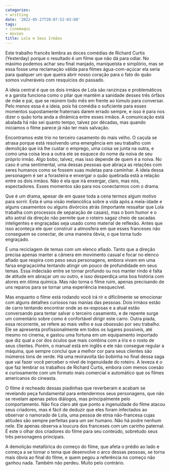 ```yaml
---
categories:
- writting
date: '2022-05-27T20:07:52-03:00'
tags:
- cinemaqui
- movies
title: Lola e Seus Irmãos
---
```


Este trabalho francês lembra as doces comédias de Richard Curtis (Yesterday) porque o resultado é um filme que não dá para odiar. No máximo podemos achar seu final manjado, maniqueísta e simplório, mas se essa fosse uma reclamação válida para filmes água-com-açúcar ela seria para qualquer um que queira abrir nosso coração para o fato do quão somos vulneráveis com resquícios do passado.

A ideia central é que os dois irmãos de Lola são ranzinzas e problemáticos e a garota funciona como o pilar que mantém a sanidade desses três órfãos de mãe e pai, que se reúnem todo mês em frente ao túmulo para conversar. Pelo menos essa é a ideia, pois há comédia o suficiente para esses momentos supostamente fraternais darem errado sempre, e isso é para nos dizer o quão torta anda a dinâmica entre esses irmãos. A comunicação está abalada há não sei quanto tempo, talvez por décadas, mas quando iniciamos o filme parece já não ter mais salvação.

Encontramos este trio no terceiro casamento do mais velho. O caçula se atrasa porque está resolvendo uma emergência em seu trabalho com demolição que irá lhe custar o emprego, uma coisa se junta na outra, e como uma coisa leva a outra ele se esquece do nome da noiva de seu próprio irmão. Algo bobo, talvez, mas isso depende de quem é a noiva. No caso é uma sentimental, uma dessas pessoas que abraça as relações com seres humanos como se fossem suas muletas para caminhar. A ideia dessa personagem é ser a forasteira e enxergar o quão quebrada está a relação entre os dois irmãos. Não é ela que irá enxergar, claro, mas nós, espectadores. Esses momentos são para nos conectarmos com o drama.

Que é um drama, apesar de em quase toda a cena termos algum motivo para sorrir. Esta é uma visão melancólica sobre a vida após a meia-idade e alguns casamentos ou alguns divórcios atrás (importante ressaltar que Lola trabalha com processos de separação de casais), mas o bom humor e o alto astral da direção não permite que o roteiro sagaz cheio de sacadas inteligentes e engraçadas seja usado como material de reflexão. Antes que isso aconteça ele quer construir a atmosfera em que esses franceses não conseguem se conectar, de uma maneira óbvia, o que torna tudo engraçado.

É uma reciclagem de temas com um elenco afiado. Tanto que a direção precisa apenas manter a câmera em movimento casual e focar no elenco afiado que respira com peso seus personagens, embora vivam em uma farsa engraçacinha tentando atingir um pouco de profundidade em seus temas. Essa indecisão entre se tornar profundo ou nos manter rindo é falta de atitude em abraçar um ou outro, e isso desperdiça uma boa história com atores em ótima química. Mas não torna o filme ruim, apenas precisando de uns reparos para se tornar uma experiência inesquecível.

Mas enquanto o filme está rodando você irá rir e dificilmente se emocionar com alguns detalhes curiosos nas manias das pessoas. Dois irmãos estão de carro tentando encontrar onde as ex-esposas e a atual estão conversando para tentar salvar o terceiro casamento, e de repente surge um comentário sobre como é confortável dirigir este carro. Outra piada, essa recorrente, se refere ao mais velho e sua obsessão por seu trabalho. Ele se apresenta profissionalmente em todos os lugares possíveis, até mesmo no cinema, e gastou uma fortuna em um equipamento importado que diz qual a cor dos óculos que mais combina com a íris e o rosto de seus clientes. Porém, o manual está em inglês e ele não consegue regular a máquina, que sempre conclui que a melhor cor para seus clientes são inúmeros tons de verde. Há uma reviravolta tão bobinha no final dessa saga que vai fazer você perceber o nível de ingenuidade do roteiro. A leveza é o que faz lembrar os trabalhos de Richard Curtis, embora com menos coesão e curiosamente com um formato mais comercial e automático que os filmes americanos do cineasta.

O filme é recheado dessas piadinhas que reverberam e acabam se revelando peça fundamental para entendermos seus personagens, que não se revelam apenas pelos diálogos, mas principalmente pelo comportamento. Não fica claro até que ponto a ingenuidade do filme atacou seus criadores, mas é fácil de deduzir que eles foram infectados ao observar o namorado de Lola, uma pessoa de etnia não-francesa cujas atitudes são sempre perfeitas para um ser humano. Não há podre nenhum nele. Ele apenas observa a loucura dos franceses com um carinho paternal. É este o olhar dos criadores do filme para seu conteúdo, sobretudo seus três personagens principais.

A demolição metafórica do começo do filme, que afeta o prédio ao lado e começa a se tornar o tema que desenvolve o arco dessas pessoas, se torna mais óbvia ao final do filme, e quem pegou a referência no começo não ganhou nada. Também não perdeu. Muito pelo contrário.

